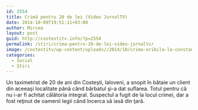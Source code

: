 ```yaml
---
id: 2554
title: Crimă pentru 20 de lei (Video JurnalTV)
date: 2014-10-09T19:51:11+03:00
author: Mircea
layout: post
guid: http://costestitv.info/?p=2554
permalink: /stiri/crima-pentru-20-de-lei-video-jurnaltv/
image: /costestitv/wp-content/uploads//2014/10/crima-oribila-la-constanta-femeie-omorata-decapitata-cu-bratele-taiate-si-eviscerata-ce-le-a-declarat-asasinul-politistilor-18447719.jpg
categories:
  - Social
  - Știri
---
```

Un taximetrist de 20 de ani din Costeşti, Ialoveni, a snopit în bătaie un client din aceeaşi localitate până când bărbatul şi-a dat suflarea. <!--more-->Totul pentru că nu i-ar fi achitat călătoria integral. Suspectul a fugit de la locul crimei, dar a fost reţinut de oamenii legii când încerca să iasă din ţară.